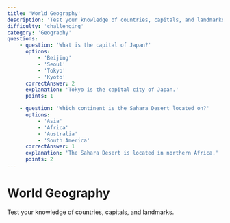 ```yaml
---
title: 'World Geography'
description: 'Test your knowledge of countries, capitals, and landmarks'
difficulty: 'challenging'
category: 'Geography'
questions:
    - question: 'What is the capital of Japan?'
      options:
          - 'Beijing'
          - 'Seoul'
          - 'Tokyo'
          - 'Kyoto'
      correctAnswer: 2
      explanation: 'Tokyo is the capital city of Japan.'
      points: 1

    - question: 'Which continent is the Sahara Desert located on?'
      options:
          - 'Asia'
          - 'Africa'
          - 'Australia'
          - 'South America'
      correctAnswer: 1
      explanation: 'The Sahara Desert is located in northern Africa.'
      points: 2
---
```


# World Geography

Test your knowledge of countries, capitals, and landmarks.
